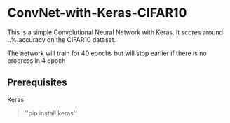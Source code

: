 # ConvNet-with-Keras-CIFAR10

This is a simple Convolutional Neural Network with Keras.
It scores around ..% accuracy on the CIFAR10 dataset. 

The network will train for 40 epochs but will stop earlier if there is no progress in 4 epoch

## Prerequisites

Keras


> ''pip install keras'' 
